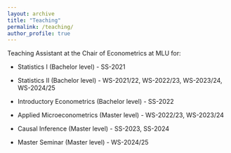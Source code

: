 ```yaml
---
layout: archive
title: "Teaching"
permalink: /teaching/
author_profile: true
---
```


Teaching Assistant at the Chair of Econometrics at MLU for:

* Statistics I (Bachelor level) - SS-2021

* Statistics II (Bachelor level) - WS-2021/22, WS-2022/23, WS-2023/24, WS-2024/25

* Introductory Econometrics (Bachelor level) - SS-2022

* Applied Microeconometrics (Master level) - WS-2022/23, WS-2023/24

* Causal Inference (Master level) - SS-2023, SS-2024

* Master Seminar (Master level) - WS-2024/25
